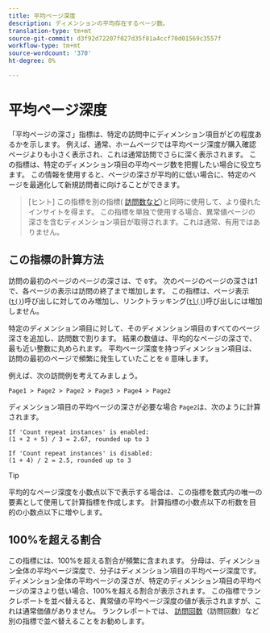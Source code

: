```yaml
---
title: 平均ページ深度
description: ディメンションの平均存在するページ数。
translation-type: tm+mt
source-git-commit: d3f92d72207f027d35f81a4ccf70d01569c3557f
workflow-type: tm+mt
source-wordcount: '370'
ht-degree: 0%

---
```



# 平均ページ深度

「平均ページの深さ」指標は、特定の訪問中にディメンション項目がどの程度あるかを示します。 例えば、通常、ホームページでは平均ページ深度が購入確認ページよりも小さく表示され、これは通常訪問でさらに深く表示されます。 この指標は、特定のディメンション項目の平均ページ数を把握したい場合に役立ちます。 この情報を使用すると、ページの深さが平均的に低い場合に、特定のページを最適化して新規訪問者に向けることができます。

>[ヒント] この指標を別の指標( [訪問数など](visits.md))と同時に使用して、より優れたインサイトを得ます。 この指標を単独で使用する場合、異常値ページの深さを含むディメンション項目が取得されます。これは通常、有用ではありません。

## この指標の計算方法

訪問の最初のページのページの深さは、で `0`す。 次のページのページの深さは1で、各ページの表示は訪問の終了まで増加します。 この指標は、ページ表示([`t()`](/help/implement/vars/functions/t-method.md))呼び出しに対してのみ増加し、リンクトラッキング([`tl()`](/help/implement/vars/functions/tl-method.md))呼び出しには増加しません。

特定のディメンション項目に対して、そのディメンション項目のすべてのページ深さを追加し、訪問数で割ります。 結果の数値は、平均的なページの深さで、最も近い整数に丸められます。 平均ページ深度を持つディメンション項目は、訪問の最初のページで頻繁に発生していたことを `0` 意味します。

例えば、次の訪問例を考えてみましょう。

```text
Page1 > Page2 > Page2 > Page3 > Page4 > Page2
```

ディメンション項目の平均ページの深さが必要な場合 `Page2`は、次のように計算されます。

```text
If 'Count repeat instances' is enabled:
(1 + 2 + 5) / 3 = 2.67, rounded up to 3

If 'Count repeat instances' is disabled:
(1 + 4) / 2 = 2.5, rounded up to 3
```

>[!TIP]
>
>平均的なページ深度を小数点以下で表示する場合は、この指標を数式内の唯一の要素として使用して計算指標を作成します。 計算指標の小数点以下の桁数を目的の小数点以下に増やします。

## 100%を超える割合

この指標には、100%を超える割合が頻繁に含まれます。 分母は、ディメンション全体の平均ページ深度で、分子はディメンション項目の平均ページ深度です。 ディメンション全体の平均ページの深さが、特定のディメンション項目の平均ページの深さより低い場合、100%を超える割合が表示されます。 この指標でランクレポートを並べ替えると、異常値の平均ページ深度の値が表示されますが、これは通常価値がありません。 ランクレポートでは、 [訪問回数](visits.md)（訪問回数）など別の指標で並べ替えることをお勧めします。